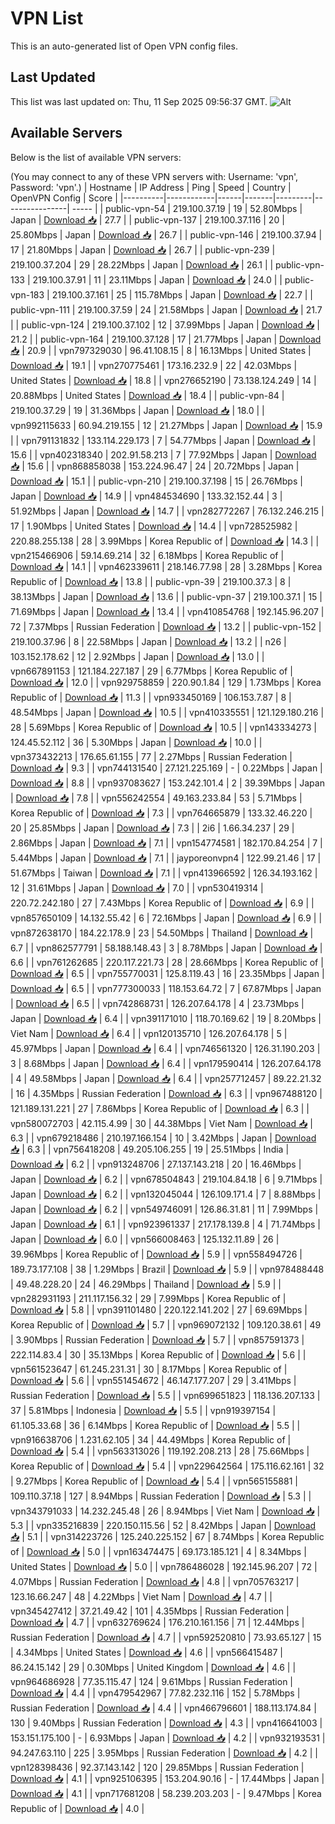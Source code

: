 # VPN List

This is an auto-generated list of Open VPN config files.

## Last Updated

This list was last updated on: Thu, 11 Sep 2025 09:56:37 GMT.
![Alt](https://repobeats.axiom.co/api/embed/186b98318ef1479477931607c1ad7d823f12451f.svg "Repobeats analytics image")

## Available Servers

Below is the list of available VPN servers:

(You may connect to any of these VPN servers with: Username: 'vpn', Password: 'vpn'.)
| Hostname | IP Address | Ping | Speed | Country | OpenVPN Config | Score |
|----------|------------|------|-------|---------|----------------| ----- |
| public-vpn-54 | 219.100.37.19 | 19 | 52.80Mbps | Japan | [Download 📥](./configs/server_0_JP.ovpn) | 27.7 |
| public-vpn-137 | 219.100.37.116 | 20 | 25.80Mbps | Japan | [Download 📥](./configs/server_1_JP.ovpn) | 26.7 |
| public-vpn-146 | 219.100.37.94 | 17 | 21.80Mbps | Japan | [Download 📥](./configs/server_2_JP.ovpn) | 26.7 |
| public-vpn-239 | 219.100.37.204 | 29 | 28.22Mbps | Japan | [Download 📥](./configs/server_3_JP.ovpn) | 26.1 |
| public-vpn-133 | 219.100.37.91 | 11 | 23.11Mbps | Japan | [Download 📥](./configs/server_4_JP.ovpn) | 24.0 |
| public-vpn-183 | 219.100.37.161 | 25 | 115.78Mbps | Japan | [Download 📥](./configs/server_5_JP.ovpn) | 22.7 |
| public-vpn-111 | 219.100.37.59 | 24 | 21.58Mbps | Japan | [Download 📥](./configs/server_6_JP.ovpn) | 21.7 |
| public-vpn-124 | 219.100.37.102 | 12 | 37.99Mbps | Japan | [Download 📥](./configs/server_7_JP.ovpn) | 21.2 |
| public-vpn-164 | 219.100.37.128 | 17 | 21.77Mbps | Japan | [Download 📥](./configs/server_8_JP.ovpn) | 20.9 |
| vpn797329030 | 96.41.108.15 | 8 | 16.13Mbps | United States | [Download 📥](./configs/server_9_US.ovpn) | 19.1 |
| vpn270775461 | 173.16.232.9 | 22 | 42.03Mbps | United States | [Download 📥](./configs/server_10_US.ovpn) | 18.8 |
| vpn276652190 | 73.138.124.249 | 14 | 20.88Mbps | United States | [Download 📥](./configs/server_11_US.ovpn) | 18.4 |
| public-vpn-84 | 219.100.37.29 | 19 | 31.36Mbps | Japan | [Download 📥](./configs/server_12_JP.ovpn) | 18.0 |
| vpn992115633 | 60.94.219.155 | 12 | 21.27Mbps | Japan | [Download 📥](./configs/server_13_JP.ovpn) | 15.9 |
| vpn791131832 | 133.114.229.173 | 7 | 54.77Mbps | Japan | [Download 📥](./configs/server_14_JP.ovpn) | 15.6 |
| vpn402318340 | 202.91.58.213 | 7 | 77.92Mbps | Japan | [Download 📥](./configs/server_15_JP.ovpn) | 15.6 |
| vpn868858038 | 153.224.96.47 | 24 | 20.72Mbps | Japan | [Download 📥](./configs/server_16_JP.ovpn) | 15.1 |
| public-vpn-210 | 219.100.37.198 | 15 | 26.76Mbps | Japan | [Download 📥](./configs/server_17_JP.ovpn) | 14.9 |
| vpn484534690 | 133.32.152.44 | 3 | 51.92Mbps | Japan | [Download 📥](./configs/server_18_JP.ovpn) | 14.7 |
| vpn282772267 | 76.132.246.215 | 17 | 1.90Mbps | United States | [Download 📥](./configs/server_19_US.ovpn) | 14.4 |
| vpn728525982 | 220.88.255.138 | 28 | 3.99Mbps | Korea Republic of | [Download 📥](./configs/server_20_KR.ovpn) | 14.3 |
| vpn215466906 | 59.14.69.214 | 32 | 6.18Mbps | Korea Republic of | [Download 📥](./configs/server_21_KR.ovpn) | 14.1 |
| vpn462339611 | 218.146.77.98 | 28 | 3.28Mbps | Korea Republic of | [Download 📥](./configs/server_22_KR.ovpn) | 13.8 |
| public-vpn-39 | 219.100.37.3 | 8 | 38.13Mbps | Japan | [Download 📥](./configs/server_23_JP.ovpn) | 13.6 |
| public-vpn-37 | 219.100.37.1 | 15 | 71.69Mbps | Japan | [Download 📥](./configs/server_24_JP.ovpn) | 13.4 |
| vpn410854768 | 192.145.96.207 | 72 | 7.37Mbps | Russian Federation | [Download 📥](./configs/server_25_RU.ovpn) | 13.2 |
| public-vpn-152 | 219.100.37.96 | 8 | 22.58Mbps | Japan | [Download 📥](./configs/server_26_JP.ovpn) | 13.2 |
| n26 | 103.152.178.62 | 12 | 2.92Mbps | Japan | [Download 📥](./configs/server_27_JP.ovpn) | 13.0 |
| vpn667891153 | 121.184.227.187 | 29 | 6.77Mbps | Korea Republic of | [Download 📥](./configs/server_28_KR.ovpn) | 12.0 |
| vpn929758859 | 220.90.1.84 | 129 | 1.73Mbps | Korea Republic of | [Download 📥](./configs/server_29_KR.ovpn) | 11.3 |
| vpn933450169 | 106.153.7.87 | 8 | 48.54Mbps | Japan | [Download 📥](./configs/server_30_JP.ovpn) | 10.5 |
| vpn410335551 | 121.129.180.216 | 28 | 5.69Mbps | Korea Republic of | [Download 📥](./configs/server_31_KR.ovpn) | 10.5 |
| vpn143334273 | 124.45.52.112 | 36 | 5.30Mbps | Japan | [Download 📥](./configs/server_32_JP.ovpn) | 10.0 |
| vpn373432213 | 176.65.61.155 | 77 | 2.27Mbps | Russian Federation | [Download 📥](./configs/server_33_RU.ovpn) | 9.3 |
| vpn744131540 | 27.121.225.169 | - | 0.22Mbps | Japan | [Download 📥](./configs/server_34_JP.ovpn) | 8.8 |
| vpn937083627 | 153.242.101.4 | 2 | 39.39Mbps | Japan | [Download 📥](./configs/server_35_JP.ovpn) | 7.8 |
| vpn556242554 | 49.163.233.84 | 53 | 5.71Mbps | Korea Republic of | [Download 📥](./configs/server_36_KR.ovpn) | 7.3 |
| vpn764665879 | 133.32.46.220 | 20 | 25.85Mbps | Japan | [Download 📥](./configs/server_37_JP.ovpn) | 7.3 |
| 2i6 | 1.66.34.237 | 29 | 2.86Mbps | Japan | [Download 📥](./configs/server_38_JP.ovpn) | 7.1 |
| vpn154774581 | 182.170.84.254 | 7 | 5.44Mbps | Japan | [Download 📥](./configs/server_39_JP.ovpn) | 7.1 |
| jayporeonvpn4 | 122.99.21.46 | 17 | 51.67Mbps | Taiwan | [Download 📥](./configs/server_40_TW.ovpn) | 7.1 |
| vpn413966592 | 126.34.193.162 | 12 | 31.61Mbps | Japan | [Download 📥](./configs/server_41_JP.ovpn) | 7.0 |
| vpn530419314 | 220.72.242.180 | 27 | 7.43Mbps | Korea Republic of | [Download 📥](./configs/server_42_KR.ovpn) | 6.9 |
| vpn857650109 | 14.132.55.42 | 6 | 72.16Mbps | Japan | [Download 📥](./configs/server_43_JP.ovpn) | 6.9 |
| vpn872638170 | 184.22.178.9 | 23 | 54.50Mbps | Thailand | [Download 📥](./configs/server_44_TH.ovpn) | 6.7 |
| vpn862577791 | 58.188.148.43 | 3 | 8.78Mbps | Japan | [Download 📥](./configs/server_45_JP.ovpn) | 6.6 |
| vpn761262685 | 220.117.221.73 | 28 | 28.66Mbps | Korea Republic of | [Download 📥](./configs/server_46_KR.ovpn) | 6.5 |
| vpn755770031 | 125.8.119.43 | 16 | 23.35Mbps | Japan | [Download 📥](./configs/server_47_JP.ovpn) | 6.5 |
| vpn777300033 | 118.153.64.72 | 7 | 67.87Mbps | Japan | [Download 📥](./configs/server_48_JP.ovpn) | 6.5 |
| vpn742868731 | 126.207.64.178 | 4 | 23.73Mbps | Japan | [Download 📥](./configs/server_49_JP.ovpn) | 6.4 |
| vpn391171010 | 118.70.169.62 | 19 | 8.20Mbps | Viet Nam | [Download 📥](./configs/server_50_VN.ovpn) | 6.4 |
| vpn120135710 | 126.207.64.178 | 5 | 45.97Mbps | Japan | [Download 📥](./configs/server_51_JP.ovpn) | 6.4 |
| vpn746561320 | 126.31.190.203 | 3 | 8.68Mbps | Japan | [Download 📥](./configs/server_52_JP.ovpn) | 6.4 |
| vpn179590414 | 126.207.64.178 | 4 | 49.58Mbps | Japan | [Download 📥](./configs/server_53_JP.ovpn) | 6.4 |
| vpn257712457 | 89.22.21.32 | 16 | 4.35Mbps | Russian Federation | [Download 📥](./configs/server_54_RU.ovpn) | 6.3 |
| vpn967488120 | 121.189.131.221 | 27 | 7.86Mbps | Korea Republic of | [Download 📥](./configs/server_55_KR.ovpn) | 6.3 |
| vpn580072703 | 42.115.4.99 | 30 | 44.38Mbps | Viet Nam | [Download 📥](./configs/server_56_VN.ovpn) | 6.3 |
| vpn679218486 | 210.197.166.154 | 10 | 3.42Mbps | Japan | [Download 📥](./configs/server_57_JP.ovpn) | 6.3 |
| vpn756418208 | 49.205.106.255 | 19 | 25.51Mbps | India | [Download 📥](./configs/server_58_IN.ovpn) | 6.2 |
| vpn913248706 | 27.137.143.218 | 20 | 16.46Mbps | Japan | [Download 📥](./configs/server_59_JP.ovpn) | 6.2 |
| vpn678504843 | 219.104.84.18 | 6 | 9.71Mbps | Japan | [Download 📥](./configs/server_60_JP.ovpn) | 6.2 |
| vpn132045044 | 126.109.171.4 | 7 | 8.88Mbps | Japan | [Download 📥](./configs/server_61_JP.ovpn) | 6.2 |
| vpn549746091 | 126.86.31.81 | 11 | 7.99Mbps | Japan | [Download 📥](./configs/server_62_JP.ovpn) | 6.1 |
| vpn923961337 | 217.178.139.8 | 4 | 71.74Mbps | Japan | [Download 📥](./configs/server_63_JP.ovpn) | 6.0 |
| vpn566008463 | 125.132.11.89 | 26 | 39.96Mbps | Korea Republic of | [Download 📥](./configs/server_64_KR.ovpn) | 5.9 |
| vpn558494726 | 189.73.177.108 | 38 | 1.29Mbps | Brazil | [Download 📥](./configs/server_65_BR.ovpn) | 5.9 |
| vpn978488448 | 49.48.228.20 | 24 | 46.29Mbps | Thailand | [Download 📥](./configs/server_66_TH.ovpn) | 5.9 |
| vpn282931193 | 211.117.156.32 | 29 | 7.99Mbps | Korea Republic of | [Download 📥](./configs/server_67_KR.ovpn) | 5.8 |
| vpn391101480 | 220.122.141.202 | 27 | 69.69Mbps | Korea Republic of | [Download 📥](./configs/server_68_KR.ovpn) | 5.7 |
| vpn969072132 | 109.120.38.61 | 49 | 3.90Mbps | Russian Federation | [Download 📥](./configs/server_69_RU.ovpn) | 5.7 |
| vpn857591373 | 222.114.83.4 | 30 | 35.13Mbps | Korea Republic of | [Download 📥](./configs/server_70_KR.ovpn) | 5.6 |
| vpn561523647 | 61.245.231.31 | 30 | 8.17Mbps | Korea Republic of | [Download 📥](./configs/server_71_KR.ovpn) | 5.6 |
| vpn551454672 | 46.147.177.207 | 29 | 3.41Mbps | Russian Federation | [Download 📥](./configs/server_72_RU.ovpn) | 5.5 |
| vpn699651823 | 118.136.207.133 | 37 | 5.81Mbps | Indonesia | [Download 📥](./configs/server_73_ID.ovpn) | 5.5 |
| vpn919397154 | 61.105.33.68 | 36 | 6.14Mbps | Korea Republic of | [Download 📥](./configs/server_74_KR.ovpn) | 5.5 |
| vpn916638706 | 1.231.62.105 | 34 | 44.49Mbps | Korea Republic of | [Download 📥](./configs/server_75_KR.ovpn) | 5.4 |
| vpn563313026 | 119.192.208.213 | 28 | 75.66Mbps | Korea Republic of | [Download 📥](./configs/server_76_KR.ovpn) | 5.4 |
| vpn229642564 | 175.116.62.161 | 32 | 9.27Mbps | Korea Republic of | [Download 📥](./configs/server_77_KR.ovpn) | 5.4 |
| vpn565155881 | 109.110.37.18 | 127 | 8.94Mbps | Russian Federation | [Download 📥](./configs/server_78_RU.ovpn) | 5.3 |
| vpn343791033 | 14.232.245.48 | 26 | 8.94Mbps | Viet Nam | [Download 📥](./configs/server_79_VN.ovpn) | 5.3 |
| vpn335216839 | 220.150.115.56 | 52 | 8.42Mbps | Japan | [Download 📥](./configs/server_80_JP.ovpn) | 5.1 |
| vpn314223726 | 125.240.225.152 | 67 | 8.74Mbps | Korea Republic of | [Download 📥](./configs/server_81_KR.ovpn) | 5.0 |
| vpn163474475 | 69.173.185.121 | 4 | 8.34Mbps | United States | [Download 📥](./configs/server_82_US.ovpn) | 5.0 |
| vpn786486028 | 192.145.96.207 | 72 | 4.07Mbps | Russian Federation | [Download 📥](./configs/server_83_RU.ovpn) | 4.8 |
| vpn705763217 | 123.16.66.247 | 48 | 4.22Mbps | Viet Nam | [Download 📥](./configs/server_84_VN.ovpn) | 4.7 |
| vpn345427412 | 37.21.49.42 | 101 | 4.35Mbps | Russian Federation | [Download 📥](./configs/server_85_RU.ovpn) | 4.7 |
| vpn632769624 | 176.210.161.156 | 71 | 12.44Mbps | Russian Federation | [Download 📥](./configs/server_86_RU.ovpn) | 4.7 |
| vpn592520810 | 73.93.65.127 | 15 | 4.34Mbps | United States | [Download 📥](./configs/server_87_US.ovpn) | 4.6 |
| vpn566415487 | 86.24.15.142 | 29 | 0.30Mbps | United Kingdom | [Download 📥](./configs/server_88_GB.ovpn) | 4.6 |
| vpn964686928 | 77.35.115.47 | 124 | 9.61Mbps | Russian Federation | [Download 📥](./configs/server_89_RU.ovpn) | 4.4 |
| vpn479542967 | 77.82.232.116 | 152 | 5.78Mbps | Russian Federation | [Download 📥](./configs/server_90_RU.ovpn) | 4.4 |
| vpn466796601 | 188.113.174.84 | 130 | 9.40Mbps | Russian Federation | [Download 📥](./configs/server_91_RU.ovpn) | 4.3 |
| vpn416641003 | 153.151.175.100 | - | 6.93Mbps | Japan | [Download 📥](./configs/server_92_JP.ovpn) | 4.2 |
| vpn932193531 | 94.247.63.110 | 225 | 3.95Mbps | Russian Federation | [Download 📥](./configs/server_93_RU.ovpn) | 4.2 |
| vpn128398436 | 92.37.143.142 | 120 | 29.85Mbps | Russian Federation | [Download 📥](./configs/server_94_RU.ovpn) | 4.1 |
| vpn925106395 | 153.204.90.16 | - | 17.44Mbps | Japan | [Download 📥](./configs/server_95_JP.ovpn) | 4.1 |
| vpn717681208 | 58.239.203.203 | - | 9.47Mbps | Korea Republic of | [Download 📥](./configs/server_96_KR.ovpn) | 4.0 |
